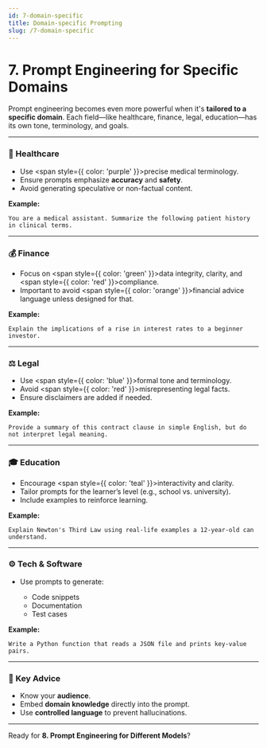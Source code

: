 ```yaml
---
id: 7-domain-specific
title: Domain-specific Prompting
slug: /7-domain-specific
---
```


# 7. Prompt Engineering for Specific Domains

Prompt engineering becomes even more powerful when it's **tailored to a specific domain**. Each field—like healthcare, finance, legal, education—has its own tone, terminology, and goals.

---

### 🏥 Healthcare

* Use <span style={{ color: 'purple' }}>precise medical terminology</span>.
* Ensure prompts emphasize **accuracy** and **safety**.
* Avoid generating speculative or non-factual content.

**Example:**

```text
You are a medical assistant. Summarize the following patient history in clinical terms.
```

---

### 💰 Finance

* Focus on <span style={{ color: 'green' }}>data integrity</span>, clarity, and <span style={{ color: 'red' }}>compliance</span>.
* Important to avoid <span style={{ color: 'orange' }}>financial advice language</span> unless designed for that.

**Example:**

```text
Explain the implications of a rise in interest rates to a beginner investor.
```

---

### ⚖️ Legal

* Use <span style={{ color: 'blue' }}>formal tone</span> and terminology.
* Avoid <span style={{ color: 'red' }}>misrepresenting legal facts</span>.
* Ensure disclaimers are added if needed.

**Example:**

```text
Provide a summary of this contract clause in simple English, but do not interpret legal meaning.
```

---

### 🎓 Education

* Encourage <span style={{ color: 'teal' }}>interactivity</span> and clarity.
* Tailor prompts for the learner’s level (e.g., school vs. university).
* Include examples to reinforce learning.

**Example:**

```text
Explain Newton's Third Law using real-life examples a 12-year-old can understand.
```

---

### ⚙️ Tech & Software

* Use prompts to generate:

  * Code snippets
  * Documentation
  * Test cases

**Example:**

```text
Write a Python function that reads a JSON file and prints key-value pairs.
```

---

### 🧠 Key Advice

* Know your **audience**.
* Embed **domain knowledge** directly into the prompt.
* Use **controlled language** to prevent hallucinations.

---

Ready for **8. Prompt Engineering for Different Models**?
